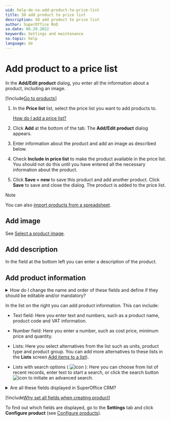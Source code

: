 ```yaml
---
uid: help-de-so-add-product-to-price-list
title: SO add product to price list
description: SO add product to price list
author: SuperOffice RnD
so.date: 06.29.2022
keywords: Settings and maintenance
so.topic: help
language: de
---
```


# Add product to a price list

In the **Add/Edit product** dialog, you enter all the information about a product, including an image.

[!include[Go to products](../includes/goto-products.md)]

1. In the **Price list** list, select the price list you want to add products to.

    [How do I add a price list?][1]

1. Click **Add** at the bottom of the tab. The **Add/Edit product** dialog appears.

1. Enter information about the product and add an image as described below.

1. Check **Include in price list** to make the product available in the price list. You should not do this until you have entered all the necessary information about the product.

1. Click **Save + new** to save this product and add another product.
    Click **Save** to save and close the dialog.
    The product is added to the price list.

> [!NOTE]
> You can also [import products from a spreadsheet][5].

## Add image

See [Select a product image][2].

## Add description

In the field at the bottom left you can enter a description of the product.

## Add product information

<details><summary>How do I change the name and order of these fields and define if they should be editable and/or mandatory?</summary>

In the [Configure product dialog][3] you define the order and name of the field that are shown here and if they are editable or mandatory.

You can override the editable and mandatory settings by checking **Override default security** at the bottom of the **Add/Edit product** dialog. The changes will only apply for this one product.
</details>

In the list on the right you can add product information. This can include:

* Text field: Here you enter text and numbers, such as a product name, product code and VAT information.

* Number field: Here you enter a number, such as cost price, minimum price and quantity.

* Lists: Here you select alternatives from the list such as units, product type and product group. You can add more alternatives to these lists in the **Lists** screen [Add items to a list][4]).

* Lists with search options ( ![icon][img1] ): Here you can choose from list of recent records, enter text to start a search, or click the search button ![icon][img1] to initiate an advanced search.

<details><summary>Are all these fields displayed in SuperOffice CRM?</details>

[!include[Why set all fields when creating product](../includes/quote-config-product.md)]

To find out which fields are displayed, go to the **Settings** tab and click **Configure product** (see [Configure products][3]).
</details>

<!-- Referenced links -->
[1]: so-add-price-list.md
[2]: so-select-product-image.md
[3]: settings-configure-product.md
[4]: ../../../../admin/lists/learn/adding-items.md
[5]: ../../../../admin/import/learn/import-products-from-excel.md

<!-- Referenced images -->
[img1]: ../../../../../../common/icons/search-icon-black.png

